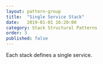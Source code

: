 ```yaml
---
layout: pattern-group
title:  "Single Service Stack"
date:   2019-01-01 16:20:00
category: Stack Structural Patterns
order: 3
published: false
---
```


Each stack defines a single service.
